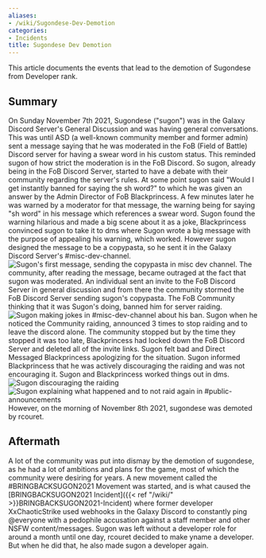 ```yaml
---
aliases:
- /wiki/Sugondese-Dev-Demotion
categories:
- Incidents
title: Sugondese Dev Demotion
---
```


This article documents the events that lead to the demotion of Sugondese from Developer rank.

## Summary

On Sunday November 7th 2021, Sugondese ("sugon") was in the Galaxy Discord Server's General Discussion and was having general conversations. This was until ASD (a well-known community member and former admin) sent a message saying that he was moderated in the FoB (Field of Battle) Discord server for having a swear word in his custom status. This reminded sugon of how strict the moderation is in the FoB Discord. So sugon, already being in the FoB Discord Server, started to have a debate with their community regarding the server's rules. At some point sugon said "Would I get instantly banned for saying the sh word?" to which he was given an answer by the Admin Director of FoB Blackprincess. A few minutes later he was warned by a moderator for that message, the warning being for saying "sh word" in his message which references a swear word. Sugon found the warning hilarious and made a big scene about it as a joke, Blackprincess convinced sugon to take it to dms where Sugon wrote a big message with the purpose of appealing his warning, which worked. However sugon designed the message to be a copypasta, so he sent it in the Galaxy Discord Server's #misc-dev-channel. ![Sugon's first message, sending the copypasta in
misc dev
channel.](Sugon_misc_dev_channel_message_1.png "Sugon's first message, sending the copypasta in misc dev channel.") The community, after reading the message, became outraged at the fact that sugon was moderated. An individual sent an invite to the FoB Discord Server in general discussion and from there the community stormed the FoB Discord Server sending sugon's copypasta. The FoB Community thinking that it was Sugon's doing, banned him for server raiding. ![Sugon making jokes in #misc-dev-channel about his
ban.](Sugon_misc_dev_channel_message_2.png "Sugon making jokes in #misc-dev-channel about his ban.") Sugon when he noticed the Community raiding, announced 3 times to stop raiding and to leave the discord alone. The community stopped but by the time they stopped it was too late, Blackprincess had locked down the FoB Discord Server and deleted all of the invite links. Sugon felt bad and Direct Messaged Blackprincess apologizing for the situation. Sugon informed Blackprincess that he was actively discouraging the raiding and was not encouraging it. Sugon and Blackprincess worked things out in dms. ![Sugon discouraging the
raiding](Sugon_misc_dev_channel_message_3.png "Sugon discouraging the raiding") ![Sugon explaining what happened and to not raid again in
#public-announcements](Sugon_misc_dev_channel_message_4.png "Sugon explaining what happened and to not raid again in #public-announcements") However, on the morning of November 8th 2021, sugondese was demoted by rcouret.

## Aftermath

A lot of the community was put into dismay by the demotion of sugondese, as he had a lot of ambitions and plans for the game, most of which the community were desiring for years. A new movement called the #BRINGBACKSUGON2021 Movement was started, and is what caused the [BRINGBACKSUGON2021 Incident]({{< ref "/wiki/" >}}BRINGBACKSUGON2021-Incident) where former developer XxChaoticStrike used webhooks in the Galaxy Discord to constantly ping @everyone with a pedophile accusation against a staff member and other NSFW content/messages. Sugon was left without a developer role for around a month until one day, rcouret decided to make yname a developer. But when he did that, he also made sugon a developer again.